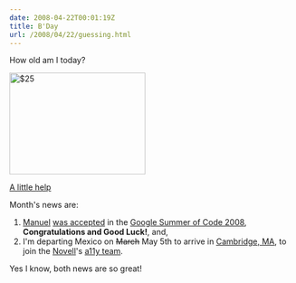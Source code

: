 ```yaml
---
date: 2008-04-22T00:01:19Z
title: B'Day
url: /2008/04/22/guessing.html
---
```


<p>How old am I today?</p>
<p><a href="http://www.flickr.com/photos/mariocarrion/2433410546/" title="$25 by Mario CarriÃ³n, on Flickr"><img src="http://farm4.static.flickr.com/3074/2433410546_caf1aa29e2_m.jpg" width="240" height="180" alt="$25" /></a></p>
<p><a href="http://en.wikipedia.org/wiki/Mexican_peso">A little help</a></p>
<p>Month's news are:</p>
<ol>
<li> <a href="http://wiki.freaks-unidos.net/weblogs/ceronman/">Manuel</a> <a href="http://code.google.com/soc/2008/mono/appinfo.html?csaid=4F0679BFA9FFE339">was accepted</a> in the <a href="http://code.google.com/soc/2008/">Google Summer of Code 2008</a>, <strong>Congratulations and Good Luck!</strong>, and, </li>
<li>I'm departing Mexico on <del datetime="2008-04-22T14:42:36+00:00">March</del> May 5th to arrive in <a href="http://en.wikipedia.org/wiki/Cambridge,_Massachusetts">Cambridge, MA</a>, to join the <a href="http://www.novell.com/news/press/microsoft-and-novell-celebrate-year-of-interoperability-expand-collaboration-agreement">Novell</a>'s <a href="http://www.mono-project.com/Accessibility:_Team">a11y team</a>. </li>
</ol>
<p>Yes I know, both news are so great!</p>
